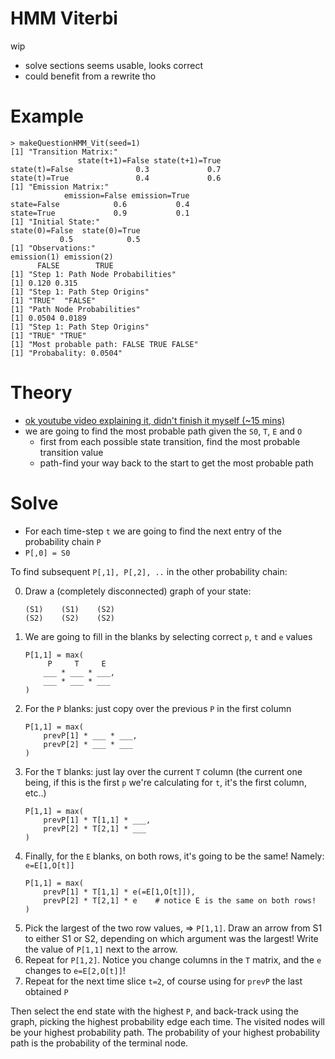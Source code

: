 HMM Viterbi
===========

wip
- solve sections seems usable, looks correct
- could benefit from a rewrite tho

# Example
```
> makeQuestionHMM_Vit(seed=1)
[1] "Transition Matrix:"
               state(t+1)=False state(t+1)=True
state(t)=False              0.3             0.7
state(t)=True               0.4             0.6
[1] "Emission Matrix:"
            emission=False emission=True
state=False            0.6           0.4
state=True             0.9           0.1
[1] "Initial State:"
state(0)=False  state(0)=True 
           0.5            0.5 
[1] "Observations:"
emission(1) emission(2) 
      FALSE        TRUE 
[1] "Step 1: Path Node Probabilities"
[1] 0.120 0.315
[1] "Step 1: Path Step Origins"
[1] "TRUE"  "FALSE"
[1] "Path Node Probabilities"
[1] 0.0504 0.0189
[1] "Step 1: Path Step Origins"
[1] "TRUE" "TRUE"
[1] "Most probable path: FALSE TRUE FALSE"
[1] "Probabality: 0.0504"
```

# Theory
- [ok youtube video explaining it, didn't finish it myself (~15 mins)](https://www.youtube.com/watch?v=RwwfUICZLsA)
- we are going to find the most probable path given the `S0`, `T`, `E` and `O`
	- first from each possible state transition, find the most probable transition value
	- path-find your way back to the start to get the most probable path


# Solve
- For each time-step `t` we are going to find the next entry of the probability chain `P`
- `P[,0] = S0`

To find subsequent `P[,1], P[,2], ..` in the other probability chain:

0. Draw a (completely disconnected) graph of your state:
	```
	(S1)    (S1)    (S2)
	(S2)    (S2)    (S2)
	```
1. We are going to fill in the blanks by selecting correct `p`, `t` and `e` values
	```
	P[1,1] = max(
		 P     T     E
		___ * ___ * ___,
		___ * ___ * ___
	)
	```
2. For the `P` blanks: just copy over the previous `P` in the first column
	```
	P[1,1] = max(
		prevP[1] * ___ * ___,
		prevP[2] * ___ * ___
	)
	```
3. For the `T` blanks: just lay over the current `T` column (the current one being, if this is the first `p` we're calculating for `t`, it's the first column, etc..)
	```
	P[1,1] = max(
		prevP[1] * T[1,1] * ___,
		prevP[2] * T[2,1] * ___
	)
	```
4. Finally, for the `E` blanks, on both rows, it's going to be the same! Namely: `e=E[1,O[t]]`
	```
	P[1,1] = max(
		prevP[1] * T[1,1] * e(=E[1,O[t]]),
		prevP[2] * T[2,1] * e	 # notice E is the same on both rows!
	)
	```
5. Pick the largest of the two row values, => `P[1,1]`. Draw an arrow from S1 to either S1 or S2, depending on which argument was the largest! Write the value of `P[1,1]` next to the arrow.
6. Repeat for `P[1,2]`. Notice you change columns in the `T` matrix, and the `e` changes to `e=E[2,O[t]]`! 
7. Repeat for the next time slice `t=2`, of course using for `prevP` the last obtained `P`

Then select the end state with the highest `P`, and back-track using the graph, picking the highest probability edge each time. The visited nodes will be your highest probability path. The probability of your highest probability path is the probability of the terminal node.

